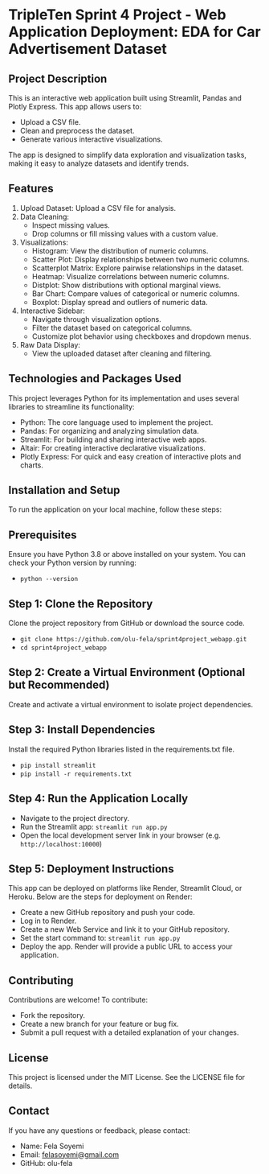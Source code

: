 # TripleTen Sprint 4 Project - Web Application Deployment: EDA for Car Advertisement Dataset

## Project Description
This is an interactive web application built using Streamlit, Pandas and Plotly Express.
This app allows users to:
- Upload a CSV file.
- Clean and preprocess the dataset.
- Generate various interactive visualizations.

The app is designed to simplify data exploration and visualization tasks, making it easy to analyze datasets and identify trends.

## Features
1. Upload Dataset: Upload a CSV file for analysis.
2. Data Cleaning:
    - Inspect missing values.
    - Drop columns or fill missing values with a custom value.
3. Visualizations:
    - Histogram: View the distribution of numeric columns.
    - Scatter Plot: Display relationships between two numeric columns.
    - Scatterplot Matrix: Explore pairwise relationships in the dataset.
    - Heatmap: Visualize correlations between numeric columns.
    - Distplot: Show distributions with optional marginal views.
    - Bar Chart: Compare values of categorical or numeric columns.
    - Boxplot: Display spread and outliers of numeric data.
4. Interactive Sidebar:
    - Navigate through visualization options.
    - Filter the dataset based on categorical columns.
    - Customize plot behavior using checkboxes and dropdown menus.
5. Raw Data Display:
    - View the uploaded dataset after cleaning and filtering.


## Technologies and Packages Used
This project leverages Python for its implementation and uses several libraries to streamline its functionality:
- Python: The core language used to implement the project.
- Pandas: For organizing and analyzing simulation data.
- Streamlit: For building and sharing interactive web apps.
- Altair: For creating interactive declarative visualizations.
- Plotly Express: For quick and easy creation of interactive plots and charts.


## Installation and Setup
To run the application on your local machine, follow these steps:

## Prerequisites
Ensure you have Python 3.8 or above installed on your system. You can check your Python version by running:
- `python --version`

## Step 1: Clone the Repository
Clone the project repository from GitHub or download the source code.
- `git clone https://github.com/olu-fela/sprint4project_webapp.git`
- `cd sprint4project_webapp`

## Step 2: Create a Virtual Environment (Optional but Recommended)
Create and activate a virtual environment to isolate project dependencies.

## Step 3: Install Dependencies
Install the required Python libraries listed in the requirements.txt file.
- `pip install streamlit`
- `pip install -r requirements.txt`

## Step 4: Run the Application Locally
- Navigate to the project directory.
- Run the Streamlit app:
`streamlit run app.py`
- Open the local development server link in your browser (e.g. `http://localhost:10000`)

## Step 5: Deployment Instructions
This app can be deployed on platforms like Render, Streamlit Cloud, or Heroku. Below are the steps for deployment on Render:
- Create a new GitHub repository and push your code.
- Log in to Render.
- Create a new Web Service and link it to your GitHub repository.
- Set the start command to: `streamlit run app.py`
- Deploy the app. Render will provide a public URL to access your application.

## Contributing
Contributions are welcome! To contribute:
- Fork the repository.
- Create a new branch for your feature or bug fix.
- Submit a pull request with a detailed explanation of your changes.

## License
This project is licensed under the MIT License. See the LICENSE file for details.

## Contact
If you have any questions or feedback, please contact:
- Name: Fela Soyemi
- Email: felasoyemi@gmail.com
- GitHub: olu-fela

